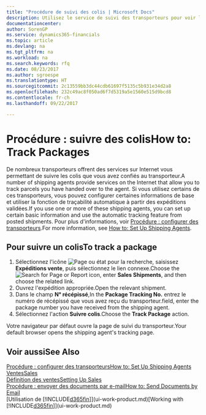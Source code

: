 ```yaml
---
title: "Procédure de suivi des colis | Microsoft Docs"
description: Utilisez le service de suivi des transporteurs pour voir la progression d'une livraison.
documentationcenter: 
author: SorenGP
ms.service: dynamics365-financials
ms.topic: article
ms.devlang: na
ms.tgt_pltfrm: na
ms.workload: na
ms.search.keywords: rfq
ms.date: 08/23/2017
ms.author: sgroespe
ms.translationtype: HT
ms.sourcegitcommit: 2c13559bb3dc44cdb61697f5135c5b931e34d2a8
ms.openlocfilehash: 232c49ac8f050ad6f7d5319a5e1560e515d9bcd8
ms.contentlocale: fr-ch
ms.lasthandoff: 09/22/2017

---
```

# <a name="how-to-track-packages"></a><span data-ttu-id="a401d-103">Procédure : suivre des colis</span><span class="sxs-lookup"><span data-stu-id="a401d-103">How to: Track Packages</span></span>
<span data-ttu-id="a401d-104">De nombreux transporteurs offrent des services sur Internet vous permettant de suivre les colis que vous avez confiés au transporteur.</span><span class="sxs-lookup"><span data-stu-id="a401d-104">A number of shipping agents provide services on the Internet that allow you to track parcels you have handed over to the agent.</span></span> <span data-ttu-id="a401d-105">Si vous utilisez certains de ces transporteurs, vous pouvez configurer certaines informations de base et utiliser la fonction de traçabilité automatique à partir des expéditions validées.</span><span class="sxs-lookup"><span data-stu-id="a401d-105">If you use one or more of these shipping agents, you can set up certain basic information and use the automatic tracking feature from posted shipments.</span></span> <span data-ttu-id="a401d-106">Pour plus d'informations, voir [Procédure : configurer des transporteurs](sales-how-to-set-up-shipping-agents.md).</span><span class="sxs-lookup"><span data-stu-id="a401d-106">For more information, see [How to: Set Up Shipping Agents](sales-how-to-set-up-shipping-agents.md).</span></span>

## <a name="to-track-a-package"></a><span data-ttu-id="a401d-107">Pour suivre un colis</span><span class="sxs-lookup"><span data-stu-id="a401d-107">To track a package</span></span>
1. <span data-ttu-id="a401d-108">Sélectionnez l'icône ![Page ou état pour la recherche](media/ui-search/search_small.png "Page ou état pour la recherche"), saisissez **Expéditions vente**, puis sélectionnez le lien connexe.</span><span class="sxs-lookup"><span data-stu-id="a401d-108">Choose the ![Search for Page or Report](media/ui-search/search_small.png "Search for Page or Report icon") icon, enter **Sales Shipments**, and then choose the related link.</span></span>
2. <span data-ttu-id="a401d-109">Ouvrez l'expédition appropriée.</span><span class="sxs-lookup"><span data-stu-id="a401d-109">Open the relevant shipment.</span></span>
3. <span data-ttu-id="a401d-110">Dans le champ **N° récépissé**,</span><span class="sxs-lookup"><span data-stu-id="a401d-110">In the **Package Tracking No.**</span></span> <span data-ttu-id="a401d-111">entrez le numéro de récépissé que vous avez reçu du transporteur.</span><span class="sxs-lookup"><span data-stu-id="a401d-111">field, enter the package number you have received from the shipping agent.</span></span>
4. <span data-ttu-id="a401d-112">Sélectionnez l'action **Suivre colis**.</span><span class="sxs-lookup"><span data-stu-id="a401d-112">Choose the **Track Package** action.</span></span>

<span data-ttu-id="a401d-113">Votre navigateur par défaut ouvre la page de suivi du transporteur.</span><span class="sxs-lookup"><span data-stu-id="a401d-113">Your default browser opens the shipping agent's tracking page.</span></span>

## <a name="see-also"></a><span data-ttu-id="a401d-114">Voir aussi</span><span class="sxs-lookup"><span data-stu-id="a401d-114">See Also</span></span>
[<span data-ttu-id="a401d-115">Procédure : configurer des transporteurs</span><span class="sxs-lookup"><span data-stu-id="a401d-115">How to: Set Up Shipping Agents</span></span>](sales-how-to-set-up-shipping-agents.md)  
[<span data-ttu-id="a401d-116">Ventes</span><span class="sxs-lookup"><span data-stu-id="a401d-116">Sales</span></span>](sales-manage-sales.md)  
[<span data-ttu-id="a401d-117">Définition des ventes</span><span class="sxs-lookup"><span data-stu-id="a401d-117">Setting Up Sales</span></span>](sales-setup-sales.md)  
[<span data-ttu-id="a401d-118">Procédure : envoyer des documents par e-mail</span><span class="sxs-lookup"><span data-stu-id="a401d-118">How to: Send Documents by Email</span></span>](ui-how-send-documents-email.md)  
<span data-ttu-id="a401d-119">[Utilisation de [!INCLUDE[d365fin](includes/d365fin_md.md)]](ui-work-product.md)</span><span class="sxs-lookup"><span data-stu-id="a401d-119">[Working with [!INCLUDE[d365fin](includes/d365fin_md.md)]](ui-work-product.md)</span></span>

